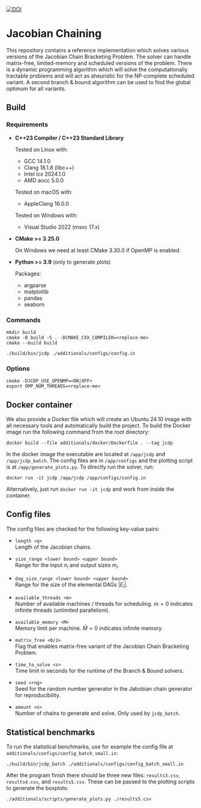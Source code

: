 [![DOI](https://zenodo.org/badge/DOI/10.5281/zenodo.15373160.svg)](https://doi.org/10.5281/zenodo.15373160)

# Jacobian Chaining

This repository contains a reference implementation which solves various versions of the Jacobian Chain Bracketing Problem. The solver can handle matrix-free, limited-memory and scheduled versions of the problem. There is a dynamic programming algorithm which will solve the computationally tractable problems and will act as aheuristic for the NP-complete scheduled variant. A second branch & bound algorithm can be used to find the global optimum for all variants.

## Build

### Requirements

- **C++23 Compiler / C++23 Standard Library**

   Tested on Linux with:
   - GCC 14.1.0
   - Clang 18.1.8 (libc++)
   - Intel icx 2024.1.0
   - AMD aocc 5.0.0

   Tested on macOS with:
   - AppleClang 16.0.0

   Tested on Windows with:
   - Visual Studio 2022 (msvc 17.x)

- **CMake >= 3.25.0**

   On Windows we need at least CMake 3.30.0 if OpenMP is enabled.

- **Python >= 3.9** (only to generate plots)

   Packages:
   - argparse
   - matplotlib
   - pandas
   - seaborn

### Commands

```shell
mkdir build
cmake -B build -S . -DCMAKE_CXX_COMPILER=<replace-me>
cmake --build build

./build/bin/jcdp ./additionals/configs/config.in
```

### Options

```shell
cmake -DJCDP_USE_OPENMP=<ON|OFF>
export OMP_NUM_THREADS=<replace-me>
```

## Docker container

We also provide a Docker file which will create an Ubuntu 24.10 image with all necessary tools and automatically build the project. To build the Docker image run the following command from the root directory:

```shell
docker build --file additionals/docker/Dockerfile . --tag jcdp
```

In the docker image the executable are located at `/app/jcdp` and `/app/jcdp_batch`. The config files are in `/app/configs` and the plotting script is at `/app/generate_plots.py`. To directly run the solver, run:

```shell
docker run -it jcdp /app/jcdp /app/configs/config.in
```

Alternatively, just run `docker run -it jcdp` and work from inside the container.

## Config files

The config files are checked for the following key-value pairs:

- `length <q>`  
   Length of the Jacobian chains.

- `size_range <lower bound> <upper bound>`  
   Range for the input $n_i$ and output sizes $m_i$.

- `dag_size_range <lower bound> <upper bound>`  
   Range for the size of the elemental DAGs $|E_i|$.

- `available_threads <m>`  
   Number of available machines / threads for scheduling. $m=0$ indicates infinite threads (unlimited parallelism).

- `available_memory <M>`  
   Memory limit per machine. $\bar{M} = 0$ indicates infinite memory.

- `matrix_free <0/1>`  
   Flag that enables matrix-free variant of the Jacobian Chain Bracketing Problem.

- `time_to_solve <s>`  
   Time limit in seconds for the runtime of the Branch & Bound solvers.

- `seed <rng>`  
   Seed for the random number generator in the Jabobian chain generator for reproducibility.

- `amount <n>`  
   Number of chains to generate and solve. Only used by `jcdp_batch`.

## Statistical benchmarks

To run the statistical benchmarks, use for example the config file at `additionals/configs/config_batch_small.in`:

```shell
./build/bin/jcdp_batch ./additionals/configs/config_batch_small.in
```

After the program finish there should be three new files: `results3.csv`, `results4.csv`, and `results5.csv`. These can be passed to the plotting scripts to generate the boxplots:

```shell
./additionals/scripts/generate_plots.py ./results5.csv
```
